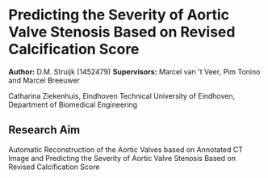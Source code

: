 # Predicting the Severity of Aortic Valve Stenosis Based on Revised Calcification Score

**Author:** D.M. Struijk (1452479) 
**Supervisors:**  Marcel van 't Veer, Pim Tonino and Marcel Breeuwer  

Catharina Ziekenhuis, Eindhoven
Technical University of Eindhoven, Department of Biomedical Engineering  


## Research Aim
Automatic Reconstruction of the Aortic Valves based on Annotated CT Image and Predicting the Severity of Aortic Valve Stenosis Based on Revised Calcification Score

## 
